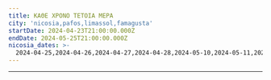 ```yaml
---
title: ΚΑΘΕ ΧΡΟΝΟ ΤΕΤΟΙΑ ΜΕΡΑ
city: 'nicosia,pafos,limassol,famagusta'
startDate: 2024-04-23T21:00:00.000Z
endDate: 2024-05-25T21:00:00.000Z
nicosia_dates: >-
  2024-04-25,2024-04-26,2024-04-27,2024-04-28,2024-05-10,2024-05-11,2024-05-12,2024-05-17,2024-05-18,2024-05-19,2024-05-24,2024-05-25,2024-05-26
---
```


***
